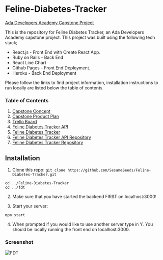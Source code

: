 # Feline-Diabetes-Tracker
[Ada Developers Academy Capstone Project](https://github.com/Ada-C8/capstone)  

This is the repository for Feline Diabetes Tracker, an Ada Developers Academy capstone project. This project was built using the following tech stack;

- React.js - Front End with Create React App.
- Ruby on Rails - Back End
- React Line Chart
- Github Pages - Front End Deployment.
- Heroku - Back End Deployment
 
Please follow the links to find project information, installation instructions to run locally are listed below the table of contents.

### Table of Contents
1. [Capstone Concept](https://gist.github.com/SesameSeeds/89c64ce45d00cc2cd12bf7c3bda637e8)
2. [Capstone Product Plan](https://gist.github.com/SesameSeeds/29afe946d67b764db641819a82801405)
3. [Trello Board](https://trello.com/b/OFmrJAGN/stef-capstone)
4. [Feline Diabetes Tracker API](https://fdtbe.herokuapp.com/)
5. [Feline Diabetes Tracker](https://fdtbe.herokuapp.com/)
6. [Feline Diabetes Tracker API Repository](https://github.com/SesameSeeds/Feline-Diabetes-Tracker-API/tree/master/f-d-t-be)
7. [Feline Diabetes Tracker Repository](https://github.com/SesameSeeds/Feline-Diabetes-Tracker/tree/master/fdt)

## Installation
1. Clone this repo: `git clone https://github.com/SesameSeeds/Feline-Diabetes-Tracker.git`
```
cd ../Feline-Diabetes-Tracker
cd ../fdt
```

2. Make sure that you have started the backend FIRST on localhost:3000!  

3. Start your server:
```
npm start
```
4. When prompted if you would like to use another server type in Y.  You should be locally running the front end on localhost:3000.

### Screenshot
![FDT](./fdt/src/webapp.png)
